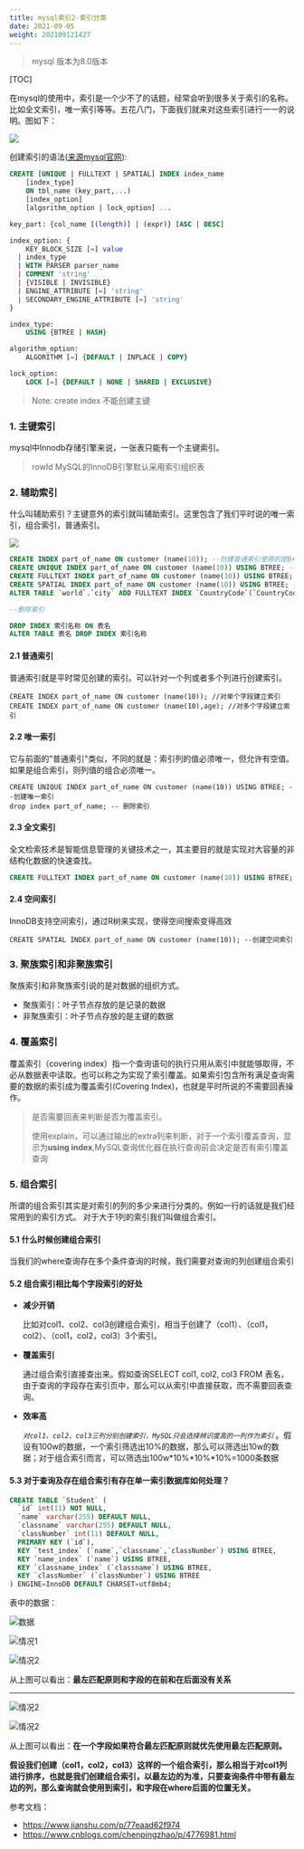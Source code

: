 ```yaml
---
title: mysql索引2-索引分类
date: 2021-09-05
weight: 202109121427
---
```


> mysql 版本为8.0版本

[TOC]

在mysql的使用中，索引是一个少不了的话题，经常会听到很多关于索引的名称。比如全文索引，唯一索引等等。五花八门，下面我们就来对这些索引进行一一的说明。图如下：

![](https://github.com/mxsm/picture/blob/main/mysql/mysql%E7%B4%A2%E5%BC%95%E5%88%86%E7%B1%BB.png?raw=true)

创建索引的语法([来源mysql官网](https://dev.mysql.com/doc/refman/8.0/en/create-index.html)):

```sql
CREATE [UNIQUE | FULLTEXT | SPATIAL] INDEX index_name
    [index_type]
    ON tbl_name (key_part,...)
    [index_option]
    [algorithm_option | lock_option] ...

key_part: {col_name [(length)] | (expr)} [ASC | DESC]

index_option: {
    KEY_BLOCK_SIZE [=] value
  | index_type
  | WITH PARSER parser_name
  | COMMENT 'string'
  | {VISIBLE | INVISIBLE}
  | ENGINE_ATTRIBUTE [=] 'string'
  | SECONDARY_ENGINE_ATTRIBUTE [=] 'string'
}

index_type:
    USING {BTREE | HASH}

algorithm_option:
    ALGORITHM [=] {DEFAULT | INPLACE | COPY}

lock_option:
    LOCK [=] {DEFAULT | NONE | SHARED | EXCLUSIVE}
```

> Note: create index 不能创建主键

### 1. 主键索引

mysql中Innodb存储引擎来说，一张表只能有一个主键索引。

> rowId MySQL的InnoDB引擎默认采用索引组织表

### 2. 辅助索引

什么叫辅助索引？主键意外的索引就叫辅助索引。这里包含了我们平时说的唯一索引，组合索引，普通索引。

![](https://github.com/mxsm/picture/blob/main/mysql/mysql%E7%B4%A2%E5%BC%95%E5%88%86%E7%B1%BB1.png?raw=true)

```sql
CREATE INDEX part_of_name ON customer (name(10)); --创建普通索引使用的是B+tree
CREATE UNIQUE INDEX part_of_name ON customer (name(10)) USING BTREE; --创建唯一索引
CREATE FULLTEXT INDEX part_of_name ON customer (name(10)) USING BTREE; --创建全文索引
CREATE SPATIAL INDEX part_of_name ON customer (name(10)) USING BTREE; --创建空间索引
ALTER TABLE `world`.`city` ADD FULLTEXT INDEX `CountryCode`(`CountryCode`) USING BTREE; --创建索引

--删除索引

DROP INDEX 索引名称 ON 表名
ALTER TABLE 表名 DROP INDEX 索引名称
```



#### 2.1 普通索引

普通索引就是平时常见创建的索引。可以针对一个列或者多个列进行创建索引。

```mysql
CREATE INDEX part_of_name ON customer (name(10)); //对单个字段建立索引
CREATE INDEX part_of_name ON customer (name(10),age); //对多个字段建立索引
```



#### 2.2 唯一索引

它与前面的"普通索引"类似，不同的就是：索引列的值必须唯一，但允许有空值。如果是组合索引，则列值的组合必须唯一。

```mysql
CREATE UNIQUE INDEX part_of_name ON customer (name(10)) USING BTREE; --创建唯一索引
drop index part_of_name; -- 删除索引
```

#### 2.3 全文索引

全文检索技术是智能信息管理的关键技术之一，其主要目的就是实现对大容量的非结构化数据的快速查找。

```sql
CREATE FULLTEXT INDEX part_of_name ON customer (name(10)) USING BTREE; --创建全文索引
```

#### 2.4 空间索引

InnoDB支持空间索引，通过R树来实现，使得空间搜索变得高效

```mysql
CREATE SPATIAL INDEX part_of_name ON customer (name(10)); --创建空间索引
```

### 3. 聚族索引和非聚族索引

聚族索引和非聚族索引说的是对数据的组织方式。

- 聚族索引：叶子节点存放的是记录的数据
- 非聚族索引：叶子节点存放的是主键的数据

### 4. 覆盖索引

覆盖索引（covering index）指一个查询语句的执行只用从索引中就能够取得，不必从数据表中读取。也可以称之为实现了索引覆盖。如果索引包含所有满足查询需要的数据的索引成为覆盖索引(Covering Index)，也就是平时所说的不需要回表操作。

> 是否需要回表来判断是否为覆盖索引。
>
> 使用explain，可以通过输出的extra列来判断，对于一个索引覆盖查询，显示为**using index**,MySQL查询优化器在执行查询前会决定是否有索引覆盖查询

### 5. 组合索引

所谓的组合索引其实是对索引的列的多少来进行分类的。例如一行的话就是我们经常用到的索引方式。 对于大于1列的索引我们叫做组合索引。

#### 5.1 什么时候创建组合索引

当我们的where查询存在多个条件查询的时候，我们需要对查询的列创建组合索引

#### 5.2 组合索引相比每个字段索引的好处

- **减少开销**

  比如对col1、col2、col3创建组合索引，相当于创建了（col1）、（col1，col2）、（col1，col2，col3）3个索引。

- **覆盖索引**

  通过组合索引直接查出来。假如查询SELECT col1, col2, col3 FROM 表名，由于查询的字段存在索引页中，那么可以从索引中直接获取，而不需要回表查询。

- **效率高**

  *`对col1、col2、col3三列分别创建索引，MySQL只会选择辨识度高的一列作为索引`*  。假设有100w的数据，一个索引筛选出10%的数据，那么可以筛选出10w的数据；对于组合索引而言，可以筛选出100w*10%*10%*10%=1000条数据

#### 5.3 对于查询及存在组合索引有存在单一索引数据库如何处理？

```sql
CREATE TABLE `Student` (
  `id` int(11) NOT NULL,
  `name` varchar(255) DEFAULT NULL,
  `classname` varchar(255) DEFAULT NULL,
  `classNumber` int(11) DEFAULT NULL,
  PRIMARY KEY (`id`),
  KEY `test_index` (`name`,`classname`,`classNumber`) USING BTREE,
  KEY `name_index` (`name`) USING BTREE,
  KEY `classname_index` (`classname`) USING BTREE,
  KEY `classNumber` (`classNumber`) USING BTREE
) ENGINE=InnoDB DEFAULT CHARSET=utf8mb4;
```

表中的数据：

![数据](https://github.com/mxsm/document/blob/master/image/database/indexTest.png?raw=true)

![情况1](https://github.com/mxsm/document/blob/master/image/database/select1.png?raw=true)



![情况2](https://github.com/mxsm/document/blob/master/image/database/selection2.png?raw=true)

从上图可以看出：**最左匹配原则和字段的在前和在后面没有关系**

------



![情况2](https://github.com/mxsm/document/blob/master/image/database/selection3.png?raw=true)

![情况2](https://github.com/mxsm/document/blob/master/image/database/selection4.png?raw=true)

从上图可以看出：**在一个字段如果符合最左匹配原则就优先使用最左匹配原则。**

**假设我们创建（col1，col2，col3）这样的一个组合索引，那么相当于对col1列进行排序，也就是我们创建组合索引，以最左边的为准，只要查询条件中带有最左边的列，那么查询就会使用到索引，和字段在where后面的位置无关。**



参考文档：

- https://www.jianshu.com/p/77eaad62f974
- https://www.cnblogs.com/chenpingzhao/p/4776981.html
